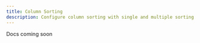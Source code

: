 ```yaml
---
title: Column Sorting
description: Configure column sorting with single and multiple sorting and custom sort functions. Both client-side and server-side sorting is supported
---
```


Docs coming soon